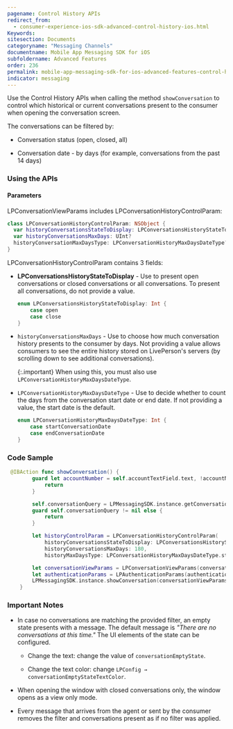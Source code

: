 ```yaml
---
pagename: Control History APIs
redirect_from:
  - consumer-experience-ios-sdk-advanced-control-history-ios.html
Keywords:
sitesection: Documents
categoryname: "Messaging Channels"
documentname: Mobile App Messaging SDK for iOS
subfoldername: Advanced Features
order: 236
permalink: mobile-app-messaging-sdk-for-ios-advanced-features-control-history-apis.html
indicator: messaging
---
```



Use the Control History APIs when calling the method `showConversation` to control which historical or current conversations present to the consumer when opening the conversation screen.

The conversations can be filtered by:

* Conversation status (open, closed, all)

* Conversation date - by days (for example, conversations from the past 14 days)


### Using the APIs

#### Parameters

LPConversationViewParams includes LPConversationHistoryControlParam:

```swift
class LPConversationHistoryControlParam: NSObject {
  var historyConversationsStateToDisplay: LPConversationsHistoryStateToDisplay?
  var historyConversationsMaxDays: UInt?
  historyConversationMaxDaysType: LPConversationHistoryMaxDaysDateType?
}
```

LPConversationHistoryControlParam contains 3 fields:

* **LPConversationsHistoryStateToDisplay** - Use to present open conversations or closed conversations or all conversations. To present all conversations, do not provide a value.

   ```swift
   enum LPConversationsHistoryStateToDisplay: Int {
       case open
       case close
   }
   ```

* `historyConversationsMaxDays` - Use to choose how much conversation history presents to the consumer by days. Not providing a value allows consumers to see the entire history stored on LivePerson's servers (by scrolling down to see additional conversations).  

   {:.important}
   When using this, you must also use `LPConversationHistoryMaxDaysDateType`.

* `LPConversationHistoryMaxDaysDateType` - Use to decide whether to count the days from the conversation start date or end date. If not providing a value, the start date is the default. 

   ```swift
   enum LPConversationHistoryMaxDaysDateType: Int {
       case startConversationDate
       case endConversationDate
   }
   ```

### Code Sample

```swift
 @IBAction func showConversation() {
        guard let accountNumber = self.accountTextField.text, !accountNumber.isEmpty else {
            return
        }

        self.conversationQuery = LPMessagingSDK.instance.getConversationBrandQuery(accountNumber)
        guard self.conversationQuery != nil else {
            return
        }

        let historyControlParam = LPConversationHistoryControlParam(
            historyConversationsStateToDisplay: LPConversationsHistoryStateToDisplay.open,
            historyConversationsMaxDays: 180,
            historyMaxDaysType: LPConversationHistoryMaxDaysDateType.startConversationDate)

        let conversationViewParams = LPConversationViewParams(conversationQuery: self.conversationQuery!, containerViewController: self, isViewOnly: false, conversationHistoryControlParam: historyControlParam)
        let authenticationParams = LPAuthenticationParams(authenticationCode: "zcKZeImY5h7xOVPj", jwt: nil, redirectURI: nil)
        LPMessagingSDK.instance.showConversation(conversationViewParams, authenticationParams: authenticationParams)
    }

```

### Important Notes

* In case no conversations are matching the provided filter, an empty state presents with a message. The default message is *"There are no conversations at this time."* The UI elements of the state can be configured.  

   - Change the text: change the value of `conversationEmptyState`. 

   - Change the text color:  change `LPConfig → conversationEmptyStateTextColor`.

* When opening the window with closed conversations only, the window opens as a view only mode.

* Every message that arrives from the agent or sent by the consumer removes the filter and conversations present as if no filter was applied.

